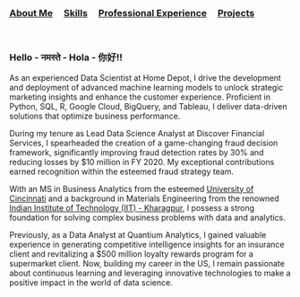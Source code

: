 <br />


### [About Me](https://vermaph.github.io/)&nbsp; &nbsp; &nbsp;[Skills](./skills.html)&nbsp; &nbsp; &nbsp;[Professional Experience](./experience.html)&nbsp; &nbsp; &nbsp;[Projects](./projects.html)<br />

<br />

### Hello - नमस्ते - Hola - 你好!! 

As an experienced Data Scientist at Home Depot, I drive the development and deployment of advanced machine learning models to unlock strategic marketing insights and enhance the customer experience. Proficient in Python, SQL, R, Google Cloud, BigQuery, and Tableau, I deliver data-driven solutions that optimize business performance.

During my tenure as Lead Data Science Analyst at Discover Financial Services, I spearheaded the creation of a game-changing fraud decision framework, significantly improving fraud detection rates by 30% and reducing losses by $10 million in FY 2020. My exceptional contributions earned recognition within the esteemed fraud strategy team.

With an MS in Business Analytics from the esteemed [University of Cincinnati](https://business.uc.edu/) and a background in Materials Engineering from the renowned [Indian Institute of Technology (IIT) - Kharagpur](https://www.iitkgp.ac.in/), I possess a strong foundation for solving complex business problems with data and analytics.

Previously, as a Data Analyst at Quantium Analytics, I gained valuable experience in generating competitive intelligence insights for an insurance client and revitalizing a $500 million loyalty rewards program for a supermarket client. Now, building my career in the US, I remain passionate about continuous learning and leveraging innovative technologies to make a positive impact in the world of data science.

<!-- Google tag (gtag.js) -->
<script async src="https://www.googletagmanager.com/gtag/js?id=G-NSNZ1PS7E4"></script>
<script>
  window.dataLayer = window.dataLayer || [];
  function gtag(){dataLayer.push(arguments);}
  gtag('js', new Date());

  gtag('config', 'G-NSNZ1PS7E4');
</script>




